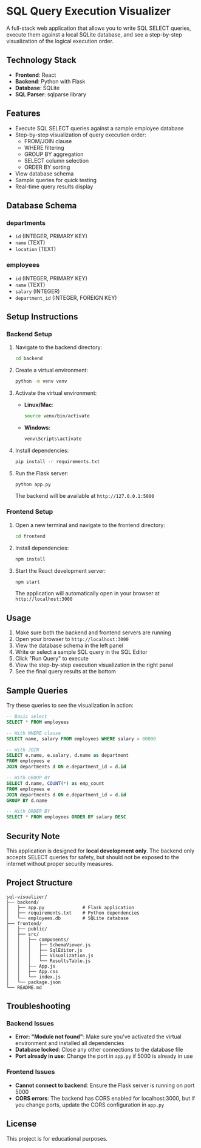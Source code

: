 # SQL Query Execution Visualizer

A full-stack web application that allows you to write SQL SELECT queries, execute them against a local SQLite database, and see a step-by-step visualization of the logical execution order.

## Technology Stack

- **Frontend**: React
- **Backend**: Python with Flask
- **Database**: SQLite
- **SQL Parser**: sqlparse library

## Features

- Execute SQL SELECT queries against a sample employee database
- Step-by-step visualization of query execution order:
  - FROM/JOIN clause
  - WHERE filtering
  - GROUP BY aggregation
  - SELECT column selection
  - ORDER BY sorting
- View database schema
- Sample queries for quick testing
- Real-time query results display

## Database Schema

### departments
- `id` (INTEGER, PRIMARY KEY)
- `name` (TEXT)
- `location` (TEXT)

### employees
- `id` (INTEGER, PRIMARY KEY)
- `name` (TEXT)
- `salary` (INTEGER)
- `department_id` (INTEGER, FOREIGN KEY)

## Setup Instructions

### Backend Setup

1. Navigate to the backend directory:
   ```bash
   cd backend
   ```

2. Create a virtual environment:
   ```bash
   python -m venv venv
   ```

3. Activate the virtual environment:
   - **Linux/Mac**:
     ```bash
     source venv/bin/activate
     ```
   - **Windows**:
     ```bash
     venv\Scripts\activate
     ```

4. Install dependencies:
   ```bash
   pip install -r requirements.txt
   ```

5. Run the Flask server:
   ```bash
   python app.py
   ```

   The backend will be available at `http://127.0.0.1:5000`

### Frontend Setup

1. Open a new terminal and navigate to the frontend directory:
   ```bash
   cd frontend
   ```

2. Install dependencies:
   ```bash
   npm install
   ```

3. Start the React development server:
   ```bash
   npm start
   ```

   The application will automatically open in your browser at `http://localhost:3000`

## Usage

1. Make sure both the backend and frontend servers are running
2. Open your browser to `http://localhost:3000`
3. View the database schema in the left panel
4. Write or select a sample SQL query in the SQL Editor
5. Click "Run Query" to execute
6. View the step-by-step execution visualization in the right panel
7. See the final query results at the bottom

## Sample Queries

Try these queries to see the visualization in action:

```sql
-- Basic select
SELECT * FROM employees

-- With WHERE clause
SELECT name, salary FROM employees WHERE salary > 80000

-- With JOIN
SELECT e.name, e.salary, d.name as department 
FROM employees e 
JOIN departments d ON e.department_id = d.id

-- With GROUP BY
SELECT d.name, COUNT(*) as emp_count 
FROM employees e 
JOIN departments d ON e.department_id = d.id 
GROUP BY d.name

-- With ORDER BY
SELECT * FROM employees ORDER BY salary DESC
```

## Security Note

This application is designed for **local development only**. The backend only accepts SELECT queries for safety, but should not be exposed to the internet without proper security measures.

## Project Structure

```
sql-visualizer/
├── backend/
│   ├── app.py              # Flask application
│   ├── requirements.txt    # Python dependencies
│   └── employees.db        # SQLite database
├── frontend/
│   ├── public/
│   ├── src/
│   │   ├── components/
│   │   │   ├── SchemaViewer.js
│   │   │   ├── SqlEditor.js
│   │   │   ├── Visualization.js
│   │   │   └── ResultsTable.js
│   │   ├── App.js
│   │   ├── App.css
│   │   └── index.js
│   └── package.json
└── README.md
```

## Troubleshooting

### Backend Issues

- **Error: "Module not found"**: Make sure you've activated the virtual environment and installed all dependencies
- **Database locked**: Close any other connections to the database file
- **Port already in use**: Change the port in `app.py` if 5000 is already in use

### Frontend Issues

- **Cannot connect to backend**: Ensure the Flask server is running on port 5000
- **CORS errors**: The backend has CORS enabled for localhost:3000, but if you change ports, update the CORS configuration in `app.py`

## License

This project is for educational purposes.
